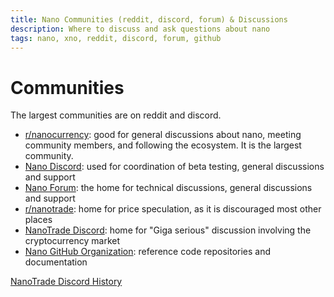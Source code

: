 ```yaml
---
title: Nano Communities (reddit, discord, forum) & Discussions
description: Where to discuss and ask questions about nano
tags: nano, xno, reddit, discord, forum, github
---
```


# Communities

The largest communities are on reddit and discord.

- <a href="https://www.reddit.com/r/nanocurrency/" target="_blank">r/nanocurrency</a>: good for general discussions about nano, meeting community members, and following the ecosystem. It is the largest community.
- <a href="https://chat.nano.org/" target="_blank">Nano Discord</a>: used for coordination of beta testing, general discussions and support
- <a href="https://forum.nano.org/" target="_blank">Nano Forum</a>: the home for technical discussions, general discussions and support
- <a href="https://www.reddit.com/r/nanotrade" target="_blank">r/nanotrade</a>: home for price speculation, as it is discouraged most other places
- <a href="https://plasmapower.github.io/nanotrade/" target="_blank">NanoTrade Discord</a>: home for "Giga serious" discussion involving the cryptocurrency market
- <a href="https://github.com/nanocurrency" target="_blank">Nano GitHub Organization</a>: reference code repositories and documentation

[NanoTrade Discord History](/history/community/nano-trade)
